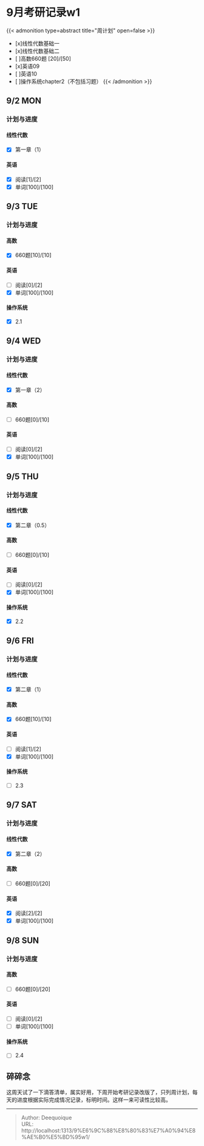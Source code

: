 # 9月考研记录w1

{{&lt; admonition type=abstract title=&#34;周计划&#34; open=false &gt;}}
- [x]线性代数基础一
- [x]线性代数基础二
- [ ]高数660题 [20]/[50]
- [x]英语09
- [ ]英语10
- [ ]操作系统chapter2（不包括习题）
{{&lt; /admonition &gt;}}

## 9/2 MON
### 计划与进度
#### 线性代数
- [x] 第一章（1）
#### 英语
- [x] 阅读[1]/[2]
- [x] 单词[100]/[100]

## 9/3 TUE
### 计划与进度
#### 高数
- [x] 660题[10]/[10]
#### 英语
- [ ] 阅读[0]/[2]
- [x] 单词[100]/[100]
#### 操作系统
- [x] 2.1

## 9/4 WED
### 计划与进度
#### 线性代数
- [x] 第一章（2）
#### 高数
- [ ] 660题[0]/[10]
#### 英语
- [ ] 阅读[0]/[2]
- [x] 单词[100]/[100]

## 9/5 THU
### 计划与进度
#### 线性代数
- [x] 第二章（0.5）
#### 高数
- [ ] 660题[0]/[10]
#### 英语
- [ ] 阅读[0]/[2]
- [x] 单词[100]/[100]
#### 操作系统
- [x] 2.2

## 9/6 FRI
### 计划与进度
#### 线性代数
- [x] 第二章（1）
#### 高数
- [x] 660题[10]/[10]
#### 英语
- [ ] 阅读[1]/[2]
- [x] 单词[100]/[100]
#### 操作系统
- [ ] 2.3

## 9/7 SAT
### 计划与进度
#### 线性代数
- [x] 第二章（2）
#### 高数
- [ ] 660题[0]/[20]
#### 英语
- [x] 阅读[2]/[2]
- [x] 单词[100]/[100]

## 9/8 SUN
### 计划与进度
#### 高数
- [ ] 660题[0]/[20]
#### 英语
- [ ] 阅读[0]/[2]
- [ ] 单词[100]/[100]
#### 操作系统
- [ ] 2.4

## 碎碎念
这周天试了一下滴答清单，属实好用，下周开始考研记录改版了，只列周计划，每天的进度根据实际完成情况记录，标明时间。这样一来可读性比较高。

---

> Author: Deequoique  
> URL: http://localhost:1313/9%E6%9C%88%E8%80%83%E7%A0%94%E8%AE%B0%E5%BD%95w1/  

